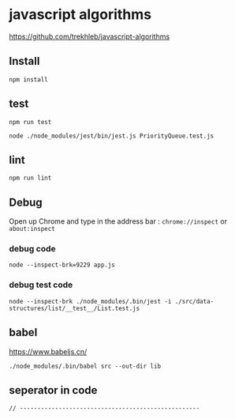 # javascript algorithms

https://github.com/trekhleb/javascript-algorithms

## Install

```
npm install
```

## test

```
npm run test
```

```
node ./node_modules/jest/bin/jest.js PriorityQueue.test.js
```

## lint

```
npm run lint
```

## Debug

Open up Chrome and type in the address bar : `chrome://inspect` or `about:inspect`

### debug code

```
node --inspect-brk=9229 app.js
```

### debug test code

```
node --inspect-brk ./node_modules/.bin/jest -i ./src/data-structures/list/__test__/List.test.js
```

## babel

https://www.babeljs.cn/

```
./node_modules/.bin/babel src --out-dir lib
```

## seperator in code

```
// ---------------------------------------------------
```
